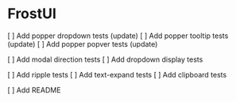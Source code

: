 # FrostUI

[ ] Add popper dropdown tests (update)
[ ] Add popper tooltip tests (update)
[ ] Add popper popver tests (update)

[ ] Add modal direction tests
[ ] Add dropdown display tests

[ ] Add ripple tests
[ ] Add text-expand tests
[ ] Add clipboard tests

[ ] Add README
